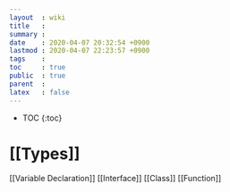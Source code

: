 ```yaml
---
layout  : wiki
title   : 
summary : 
date    : 2020-04-07 20:32:54 +0900
lastmod : 2020-04-07 22:23:57 +0900
tags    : 
toc     : true
public  : true
parent  : 
latex   : false
---
```

* TOC
{:toc}

# 
# [[Types]]
[[Variable Declaration]]
[[Interface]]
[[Class]]
[[Function]]
